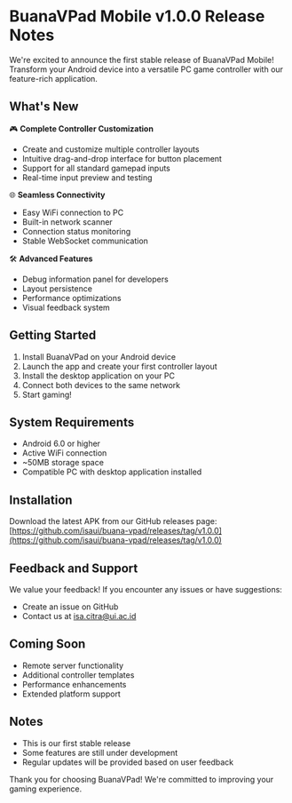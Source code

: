 # BuanaVPad Mobile v1.0.0 Release Notes

We're excited to announce the first stable release of BuanaVPad Mobile! Transform your Android device into a versatile PC game controller with our feature-rich application.

## What's New

🎮 **Complete Controller Customization**
- Create and customize multiple controller layouts
- Intuitive drag-and-drop interface for button placement
- Support for all standard gamepad inputs
- Real-time input preview and testing

🌐 **Seamless Connectivity**
- Easy WiFi connection to PC
- Built-in network scanner
- Connection status monitoring
- Stable WebSocket communication

🛠️ **Advanced Features**
- Debug information panel for developers
- Layout persistence
- Performance optimizations
- Visual feedback system

## Getting Started

1. Install BuanaVPad on your Android device
2. Launch the app and create your first controller layout
3. Install the desktop application on your PC
4. Connect both devices to the same network
5. Start gaming!

## System Requirements

- Android 6.0 or higher
- Active WiFi connection
- ~50MB storage space
- Compatible PC with desktop application installed

## Installation

Download the latest APK from our GitHub releases page:
[https://github.com/isaui/buana-vpad/releases/tag/v1.0.0](https://github.com/isaui/buana-vpad/releases/tag/v1.0.0)

## Feedback and Support

We value your feedback! If you encounter any issues or have suggestions:
- Create an issue on GitHub
- Contact us at isa.citra@ui.ac.id

## Coming Soon

- Remote server functionality
- Additional controller templates
- Performance enhancements
- Extended platform support

## Notes

- This is our first stable release
- Some features are still under development
- Regular updates will be provided based on user feedback

Thank you for choosing BuanaVPad! We're committed to improving your gaming experience.